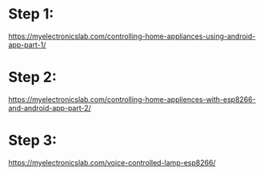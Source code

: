 # Step 1:
https://myelectronicslab.com/controlling-home-appliances-using-android-app-part-1/
# Step 2:
https://myelectronicslab.com/controlling-home-appliences-with-esp8266-and-android-app-part-2/
# Step 3:
https://myelectronicslab.com/voice-controlled-lamp-esp8266/

